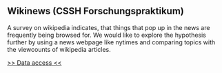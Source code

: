 ## Wikinews (CSSH Forschungspraktikum)
A survey on wikipedia indicates, that things that pop up in the news are frequently being browsed for. We would like to explore the hypothesis further by using a news webpage like nytimes and comparing topics with the viewcounts of wikipedia articles.  

[>> Data access <<](https://rwth-aachen.sciebo.de/s/dHIeP453099jjvZ)
